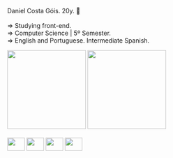 Daniel Costa Góis. 20y. 🌠 <br><br>
=> Studying front-end. <br>
=> Computer Science | 5º Semester. <br> 
=> English and Portuguese. Intermediate Spanish. <br>

<div>
          
<img height="180cm" src="https://github-readme-stats.vercel.app/api/top-langs/?username=daniboywhy&layout=compact&theme=solarized-light)](https://github.com/anuraghazra/github-readme-stats">
<img height="180cm" src="https://github-readme-stats.vercel.app/api?username=daniboywhy&show_icons=true&theme=solarized-light)](https://github.com/anuraghazra/github-readme-stats">

</div>


<div style="display = inline_block"><br>
<img align="center" height="30" width="40" src="https://cdn.jsdelivr.net/gh/devicons/devicon@latest/icons/html5/html5-plain.svg" />
<img align="center" height="30" width="40" src="https://cdn.jsdelivr.net/gh/devicons/devicon@latest/icons/css3/css3-plain.svg" />
<img align="center" height="30" width="40" src="https://cdn.jsdelivr.net/gh/devicons/devicon@latest/icons/javascript/javascript-plain.svg" />
<img align="center" height="30" width="40" src="https://cdn.jsdelivr.net/gh/devicons/devicon@latest/icons/python/python-plain.svg" />
          
</div>
